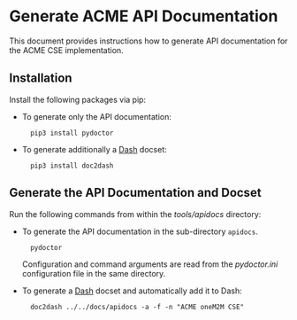 # Generate ACME API Documentation

This document provides instructions how to generate API documentation for
the ACME CSE implementation.


## Installation

Install the following packages via pip:

- To generate only the API documentation:

		pip3 install pydoctor

- To generate additionally a [Dash][1] docset:

		pip3 install doc2dash

## Generate the API Documentation and Docset

Run the following commands from within the *tools/apidocs* directory:

- To generate the API documentation in the sub-directory `apidocs`.

		pydoctor

	Configuration and command arguments are read from the *pydoctor.ini* configuration file in the same directory.

- To generate a [Dash][1] docset and automatically add it to Dash:

		doc2dash ../../docs/apidocs -a -f -n "ACME oneM2M CSE"




[1]: https://kapeli.com/dash

